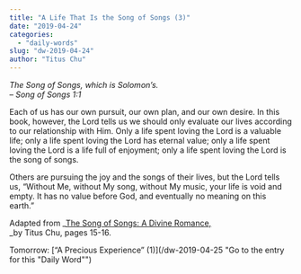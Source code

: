 ```yaml
---
title: "A Life That Is the Song of Songs (3)"
date: "2019-04-24"
categories: 
  - "daily-words"
slug: "dw-2019-04-24"
author: "Titus Chu"
---
```


_The Song of Songs, which is Solomon’s._  
_– Song of Songs 1:1_

Each of us has our own pursuit, our own plan, and our own desire. In this book, however, the Lord tells us we should only evaluate our lives according to our relationship with Him. Only a life spent loving the Lord is a valuable life; only a life spent loving the Lord has eternal value; only a life spent loving the Lord is a life full of enjoyment; only a life spent loving the Lord is the song of songs.  
  
Others are pursuing the joy and the songs of their lives, but the Lord tells us, “Without Me, without My song, without My music, your life is void and empty. It has no value before God, and eventually no meaning on this earth.”

Adapted from _[The Song of Songs: A Divine Romance,](/song-of-songs-dr/)  
_by Titus Chu, pages 15-16.

Tomorrow: [“A Precious Experience” (1)](/dw-2019-04-25 "Go to the entry for this "Daily Word"")
